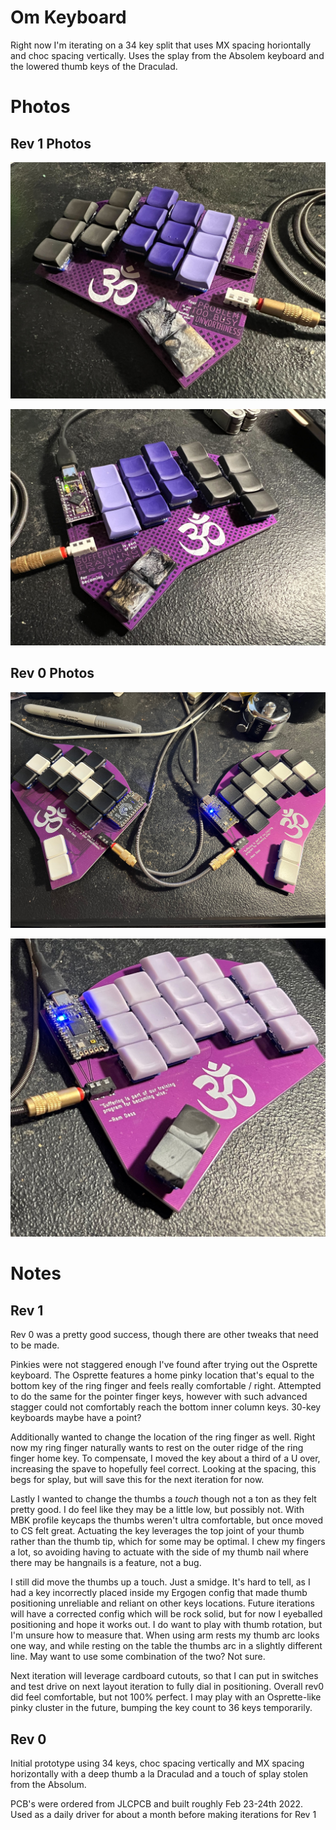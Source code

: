 # Om Keyboard

Right now I'm iterating on a 34 key split that uses MX spacing horiontally and choc spacing vertically.  Uses the splay from the Absolem keyboard and the lowered thumb keys of the Draculad.  

# Photos
## Rev 1 Photos

![Left Side](img/rev1/left.jpg)

![Right Side](img/rev1/right.jpg)

## Rev 0 Photos

![MBK Build](img/rev0/IMG_3447.jpeg)

![Build with purple CS caps](img/rev0/IMG_3463.jpeg)

# Notes

## Rev 1
Rev 0 was a pretty good success, though there are other tweaks that need to be made.  

Pinkies were not staggered enough I've found after trying out the Osprette keyboard.  The Osprette features a home pinky location that's equal to the bottom key of the ring finger and feels really comfortable / right.  Attempted to do the same for the pointer finger keys, however with such advanced stagger could not comfortably reach the bottom inner column keys.  30-key keyboards maybe have a point?

Additionally wanted to change the location of the ring finger as well.  Right now my ring finger naturally wants to rest on the outer ridge of the ring finger home key.  To compensate, I moved the key about a third of a U over, increasing the spave to hopefully feel correct. Looking at the spacing, this begs for splay, but will save this for the next iteration for now.  

Lastly I wanted to change the thumbs a _touch_ though not a ton as they felt pretty good.  I do feel like they may be a little low, but possibly not.  With MBK profile keycaps the thumbs weren't ultra comfortable, but once moved to CS felt great.  Actuating the key leverages the top joint of your thumb rather than the thumb tip, which for some may be optimal.  I chew my fingers a lot, so avoiding having to actuate with the side of my thumb nail where there may be hangnails is a feature, not a bug.

I still did move the thumbs up a touch.  Just a smidge.  It's hard to tell, as I had a key incorrectly placed inside my Ergogen config that made thumb positioning unreliable and reliant on other keys locations.  Future iterations will have a corrected config which will be rock solid, but for now I eyeballed positioning and hope it works out.  I do want to play with thumb rotation, but I'm unsure how to measure that.  When using arm rests my thumb arc looks one way, and while resting on the table the thumbs arc in a slightly different line.  May want to use some combination of the two?  Not sure.

Next iteration will leverage cardboard cutouts, so that I can put in switches and test drive on next layout iteration to fully dial in positioning.  Overall rev0 did feel comfortable, but not 100% perfect. I may play with an Osprette-like pinky cluster in the future, bumping the key count to 36 keys temporarily.

## Rev 0
Initial prototype using 34 keys, choc spacing vertically and MX spacing horizontally with a deep thumb a la Draculad and a touch of splay stolen from the Absolum.

PCB's were ordered from JLCPCB and built roughly Feb 23-24th 2022.  Used as a daily driver for about a month before making iterations for Rev 1
